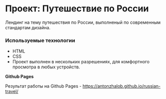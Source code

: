 # Проект: Путешествие по России
Лендинг на тему путешествия по России, выполненый по современным стандартам дизайна.


### Используемые технологии
* HTML
* CSS 
* Проект выполнен в нескольких разрешениях, для комфортного просмотра в любых устройств.


**Github Pages**

Результат работы на Github Pages - https://antonzhalob.github.io/russian-travel/